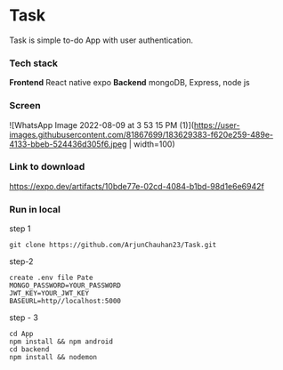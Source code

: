 # Task

Task is simple to-do App with user authentication.

### Tech stack

**Frontend**
React native expo
**Backend** mongoDB, Express, node js

### Screen
 ![WhatsApp Image 2022-08-09 at 3 53 15 PM (1)](https://user-images.githubusercontent.com/81867699/183629383-f620e259-489e-4133-bbeb-524436d305f6.jpeg | width=100)



### Link to download

https://expo.dev/artifacts/10bde77e-02cd-4084-b1bd-98d1e6e6942f

### Run in local

step 1

``git clone https://github.com/ArjunChauhan23/Task.git``

step-2

```
create .env file Pate
MONGO_PASSWORD=YOUR_PASSWORD
JWT_KEY=YOUR_JWT_KEY
BASEURL=http//localhost:5000
```

step - 3

````
cd App 
npm install && npm android
cd backend 
npm install && nodemon 
````

